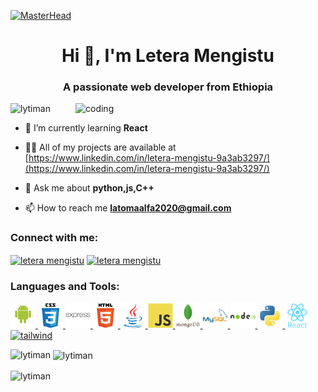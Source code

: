 [![MasterHead](https://s3.us-east-1.amazonaws.com/asugv5-assets/archive/uploads/images/main/_featureLarge/FF-code-programing-700X467.jpg)](https://rishavchanda.io)
<h1 align="center">Hi 👋, I'm Letera Mengistu</h1>
<h3 align="center">A passionate web developer from Ethiopia</h3>
<img align="right" alt="coding" width="400" src="https://cdn.dribbble.com/users/2344027/screenshots/5568384/media/85edf020dad3fa2fa90c63753a8e4313.gif" />
<p align="left"> <img src="https://komarev.com/ghpvc/?username=lytiman&label=Profile%20views&color=0e75b6&style=flat" alt="lytiman" /> </p>

- 🌱 I’m currently learning **React**

- 👨‍💻 All of my projects are available at [https://www.linkedin.com/in/letera-mengistu-9a3ab3297/](https://www.linkedin.com/in/letera-mengistu-9a3ab3297/)

- 💬 Ask me about **python,js,C++**

- 📫 How to reach me **latomaalfa2020@gmail.com**

<h3 align="left">Connect with me:</h3>
<p align="left">
<a href="https://linkedin.com/in/letera mengistu" target="blank"><img align="center" src="https://raw.githubusercontent.com/rahuldkjain/github-profile-readme-generator/master/src/images/icons/Social/linked-in-alt.svg" alt="letera mengistu" height="30" width="40" /></a>
<a href="https://fb.com/letera mengistu" target="blank"><img align="center" src="https://raw.githubusercontent.com/rahuldkjain/github-profile-readme-generator/master/src/images/icons/Social/facebook.svg" alt="letera mengistu" height="30" width="40" /></a>
</p>

<h3 align="left">Languages and Tools:</h3>
<p align="left"> <a href="https://developer.android.com" target="_blank" rel="noreferrer"> <img src="https://raw.githubusercontent.com/devicons/devicon/master/icons/android/android-original-wordmark.svg" alt="android" width="40" height="40"/> </a> <a href="https://www.w3schools.com/css/" target="_blank" rel="noreferrer"> <img src="https://raw.githubusercontent.com/devicons/devicon/master/icons/css3/css3-original-wordmark.svg" alt="css3" width="40" height="40"/> </a> <a href="https://expressjs.com" target="_blank" rel="noreferrer"> <img src="https://raw.githubusercontent.com/devicons/devicon/master/icons/express/express-original-wordmark.svg" alt="express" width="40" height="40"/> </a> <a href="https://www.w3.org/html/" target="_blank" rel="noreferrer"> <img src="https://raw.githubusercontent.com/devicons/devicon/master/icons/html5/html5-original-wordmark.svg" alt="html5" width="40" height="40"/> </a> <a href="https://www.java.com" target="_blank" rel="noreferrer"> <img src="https://raw.githubusercontent.com/devicons/devicon/master/icons/java/java-original.svg" alt="java" width="40" height="40"/> </a> <a href="https://developer.mozilla.org/en-US/docs/Web/JavaScript" target="_blank" rel="noreferrer"> <img src="https://raw.githubusercontent.com/devicons/devicon/master/icons/javascript/javascript-original.svg" alt="javascript" width="40" height="40"/> </a> <a href="https://www.mongodb.com/" target="_blank" rel="noreferrer"> <img src="https://raw.githubusercontent.com/devicons/devicon/master/icons/mongodb/mongodb-original-wordmark.svg" alt="mongodb" width="40" height="40"/> </a> <a href="https://www.mysql.com/" target="_blank" rel="noreferrer"> <img src="https://raw.githubusercontent.com/devicons/devicon/master/icons/mysql/mysql-original-wordmark.svg" alt="mysql" width="40" height="40"/> </a> <a href="https://nodejs.org" target="_blank" rel="noreferrer"> <img src="https://raw.githubusercontent.com/devicons/devicon/master/icons/nodejs/nodejs-original-wordmark.svg" alt="nodejs" width="40" height="40"/> </a> <a href="https://www.python.org" target="_blank" rel="noreferrer"> <img src="https://raw.githubusercontent.com/devicons/devicon/master/icons/python/python-original.svg" alt="python" width="40" height="40"/> </a> <a href="https://reactjs.org/" target="_blank" rel="noreferrer"> <img src="https://raw.githubusercontent.com/devicons/devicon/master/icons/react/react-original-wordmark.svg" alt="react" width="40" height="40"/> </a> <a href="https://tailwindcss.com/" target="_blank" rel="noreferrer"> <img src="https://www.vectorlogo.zone/logos/tailwindcss/tailwindcss-icon.svg" alt="tailwind" width="40" height="40"/> </a> </p>

<p><img align="left" src="https://github-readme-stats.vercel.app/api/top-langs?username=lytiman&show_icons=true&locale=en&layout=compact" alt="lytiman" /></p>

<p>&nbsp;<img align="center" src="https://github-readme-stats.vercel.app/api?username=lytiman&show_icons=true&locale=en" alt="lytiman" /></p>

<p><img align="center" src="https://github-readme-streak-stats.herokuapp.com/?user=lytiman&" alt="lytiman" /></p>
